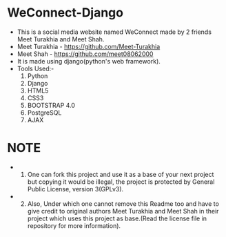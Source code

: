 # WeConnect-Django
- This is a social media website named WeConnect made by 2 friends Meet Turakhia and Meet Shah.
- Meet Turakhia - https://github.com/Meet-Turakhia
- Meet Shah - https://github.com/meet08062000
- It is made using django(python's web framework).
- Tools Used:-
  1. Python
  2. Django
  3. HTML5
  4. CSS3
  5. BOOTSTRAP 4.0
  6. PostgreSQL
  7. AJAX
# NOTE  
- 1. One can fork this project and use it as a base of your next project but copying it would be illegal, the project is protected by General Public License, 
     version 3(GPLv3).
- 2. Also, Under which one cannot remove this Readme too and have to give credit to original authors Meet Turakhia and Meet Shah in their project which uses this project
     as base.(Read the license file in repository for more information).

